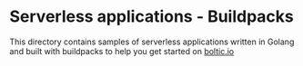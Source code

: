# Serverless applications - Buildpacks

This directory contains samples of serverless applications written in Golang and built with buildpacks to help you get started on [boltic.io](https://www/boltic.io)
